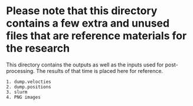 
# Please note that this directory contains a few extra and unused files that are reference materials for the research

This directory contains the outputs as well as the inputs used for post-processing. The results of that time is placed here for reference.

    1. dump.velocties
    2. dump.positions
    3. slurm
    4. PNG images

